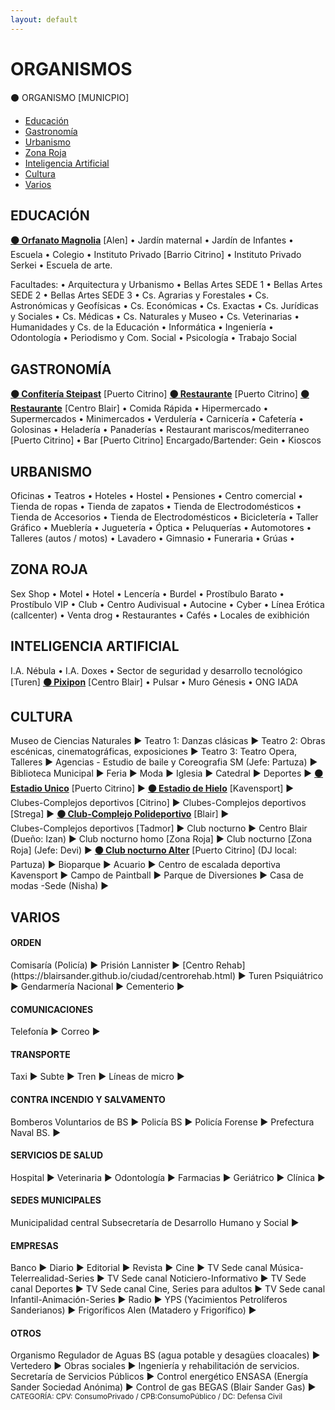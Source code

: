 ```yaml
---
layout: default
---
```


# ORGANISMOS

⚫ ORGANISMO [MUNICPIO]

- [Educación](#educación)
- [Gastronomía](#gastronomía)
- [Urbanismo](#urbanismo)
- [Zona Roja](#zona-roja)
- [Inteligencia Artificial](#inteligencia-artificial)
- [Cultura](#cultura)
- [Varios](#varios)
  
## EDUCACIÓN
**[⚫ Orfanato Magnolia](https://blairsander.github.io/ciudad/orfanato.html)** [Alen] • Jardín maternal • Jardín de Infantes • Escuela • Colegio • Instituto Privado [Barrio Citrino] • Instituto Privado Serkei • Escuela de arte.

Facultades: • Arquitectura y Urbanismo • Bellas Artes SEDE 1 • Bellas Artes SEDE 2 • Bellas Artes SEDE 3 • Cs. Agrarias y Forestales • Cs. Astronómicas y Geofísicas • Cs. Económicas • Cs. Exactas • Cs. Jurídicas y Sociales • Cs. Médicas • Cs. Naturales y Museo • Cs. Veterinarias • Humanidades y Cs. de la Educación • Informática • Ingeniería • Odontología • Periodismo y Com. Social • Psicología • Trabajo Social 
 
## GASTRONOMÍA
**[⚫ Confitería Steipast](https://blairsander.github.io/ciudad/steipast.html)** [Puerto Citrino] **[⚫ Restaurante](https://blairsander.github.io/ciudad/restaurantedemi.html)** [Puerto Citrino] **[⚫ Restaurante](https://blairsander.github.io/ciudad/restauranteremi.html)** [Centro Blair] • Comida Rápida • Hipermercado • Supermercados • Minimercados • Verdulería • Carnicería • Cafetería • Golosinas • Heladería • Panaderías • Restaurant mariscos/mediterraneo [Puerto Citrino] • Bar [Puerto Citrino] Encargado/Bartender: Gein • Kioscos 

## URBANISMO
Oficinas • Teatros • Hoteles • Hostel • Pensiones • Centro comercial • Tienda de ropas • Tienda de zapatos • Tienda de Electrodomésticos • Tienda de Accesorios • Tienda de Electrodomésticos • Bicicletería • Taller Gráfico • Mueblería • Juguetería • Óptica • Peluquerías • Automotores • Talleres (autos / motos) • Lavadero • Gimnasio • Funeraria • Grúas •  

## ZONA ROJA
Sex Shop • Motel • Hotel • Lencería • Burdel • Prostíbulo Barato • Prostíbulo VIP • Club • Centro Audivisual • Autocine • Cyber • Línea Erótica (callcenter) • Venta drog • Restaurantes • Cafés • Locales de exibhición

## INTELIGENCIA ARTIFICIAL
I.A. Nébula • I.A. Doxes • Sector de seguridad y desarrollo tecnológico [Turen] **[⚫ Pixipon](https://blairsander.github.io/ciudad/pixipon.html)** [Centro Blair] • Pulsar • Muro Génesis • ONG IADA  

## CULTURA
Museo de Ciencias Naturales ► 
Teatro 1: Danzas clásicas ► 
Teatro 2: Obras escénicas, cinematográficas, exposiciones ► 
Teatro 3: Teatro Opera, Talleres ► 
Agencias - Estudio de baile y Coreografia SM  (Jefe: Partuza) ► 
Biblioteca Municipal ► 
Feria ► 
Moda ► 
Iglesia ► 
Catedral ► 
Deportes ► 
**[⚫ Estadio Unico](https://blairsander.github.io/ciudad/estadiounico.html)**  [Puerto Citrino] ►
**[⚫ Estadio de Hielo](https://blairsander.github.io/ciudad/estadiohielo.html)** [Kavensport] ►
Clubes-Complejos deportivos [Citrino] ► 
Clubes-Complejos deportivos [Strega] ► 
**[⚫ Club-Complejo Polideportivo](https://blairsander.github.io/ciudad/polideportivoblair.html)** [Blair] ►  
Clubes-Complejos deportivos [Tadmor]  ► 
Club nocturno ► Centro Blair (Dueño: Izan)  ► 
Club nocturno homo [Zona Roja] ► 
Club nocturno [Zona Roja] (Jefe: Devi) ► 
**[⚫ Club nocturno Alter](https://blairsander.github.io/ciudad/nightclubalter.html)** [Puerto Citrino] (DJ local: Partuza) ► 
Bioparque ► 
Acuario ► 
Centro de escalada deportiva Kavensport ► 
Campo de Paintball ► 
Parque de Diversiones ► 
Casa de modas -Sede (Nisha) ► 

## VARIOS

<h4>ORDEN</h4>
Comisaría (Policía) ►  
Prisión Lannister ► 
[Centro Rehab](https://blairsander.github.io/ciudad/centrorehab.html) ► Turen
Psiquiátrico ►
Gendarmería Nacional ► 
Cementerio ► 

<h4>COMUNICACIONES</h4>
Telefonía ►  
Correo ► 

<h4>TRANSPORTE</h4>
Taxi ► 
Subte  ► 
Tren ► 
Líneas de micro ► 

<h4>CONTRA INCENDIO Y SALVAMENTO</h4>
Bomberos Voluntarios de BS ► 
Policía BS ► 
Policía Forense ►
Prefectura Naval BS. ► 

<h4>SERVICIOS DE SALUD</h4> 
Hospital ►  
Veterinaria ►  
Odontología ►
Farmacias ► 
Geriátrico ► 
Clínica ► 

<h4>SEDES MUNICIPALES</h4> 
Municipalidad central
Subsecretaría de Desarrollo Humano y Social ► 

<h4>EMPRESAS</h4>
Banco ► 
Diario ► 
Editorial ► 
Revista ► 
Cine ► 
TV Sede canal Música-Telerrealidad-Series ► 
TV Sede canal Noticiero-Informativo ► 
TV Sede canal Deportes ► 
TV Sede canal Cine, Series para adultos ► 
TV Sede canal Infantil-Animación-Series ► 
Radio ► 
YPS (Yacimientos Petrolíferos Sanderianos) ► 
Frigoríficos Alen (Matadero y Frigorífico) ► 

<h4>OTROS</h4>
Organismo Regulador de Aguas BS (agua potable y desagües cloacales) ► 
Vertedero ► 
Obras sociales ►
Ingeniería y rehabilitación de servicios. Secretaría de Servicios Públicos ►    
Control energético ENSASA (Energía Sander Sociedad Anónima) ► 
Control de gas BEGAS (Blair Sander Gas) ►  

<br>
<small>CATEGORÍA: CPV: ConsumoPrivado / CPB:ConsumoPúblico / DC: Defensa Civil</small>
